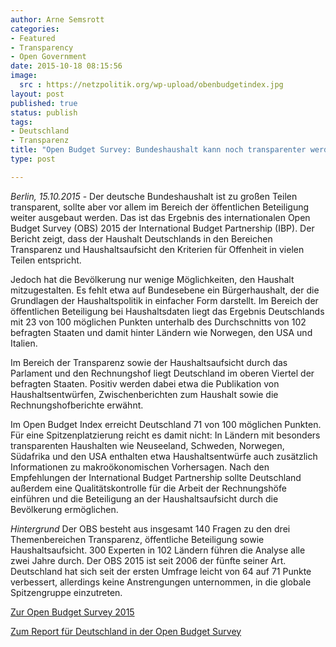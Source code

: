 ```yaml
---
author: Arne Semsrott
categories:
- Featured
- Transparency
- Open Government
date: 2015-10-18 08:15:56
image: 
  src : https://netzpolitik.org/wp-upload/obenbudgetindex.jpg
layout: post
published: true
status: publish
tags:
- Deutschland
- Transparenz
title: "Open Budget Survey: Bundeshaushalt kann noch transparenter werden" 
type: post

---
```


<i>Berlin, 15.10.2015</i> - Der deutsche Bundeshaushalt ist zu großen Teilen transparent, sollte aber vor allem im Bereich der öffentlichen Beteiligung weiter ausgebaut werden. Das ist das Ergebnis des internationalen Open Budget Survey (OBS) 2015 der International Budget Partnership (IBP). Der Bericht zeigt, dass der Haushalt Deutschlands in den Bereichen Transparenz und Haushaltsaufsicht den Kriterien für Offenheit in vielen Teilen entspricht.

Jedoch hat die Bevölkerung nur wenige Möglichkeiten, den Haushalt mitzugestalten. Es fehlt etwa auf Bundesebene ein Bürgerhaushalt, der die Grundlagen der Haushaltspolitik in einfacher Form darstellt. Im Bereich der öffentlichen Beteiligung bei Haushaltsdaten liegt das Ergebnis Deutschlands mit 23 von 100 möglichen Punkten unterhalb des Durchschnitts von 102 befragten Staaten und damit hinter Ländern wie Norwegen, den USA und Italien. 

Im Bereich der Transparenz sowie der Haushaltsaufsicht durch das Parlament und den Rechnungshof liegt Deutschland im oberen Viertel der befragten Staaten. Positiv werden dabei etwa die Publikation von Haushaltsentwürfen, Zwischenberichten zum Haushalt sowie die Rechnungshofberichte erwähnt.

Im Open Budget Index erreicht Deutschland 71 von 100 möglichen Punkten. Für eine Spitzenplatzierung reicht es damit nicht: In Ländern mit besonders transparenten Haushalten wie Neuseeland, Schweden, Norwegen, Südafrika und den USA enthalten etwa Haushaltsentwürfe auch zusätzlich Informationen zu makroökonomischen Vorhersagen. Nach den Empfehlungen der International Budget Partnership sollte Deutschland außerdem eine Qualitätskontrolle für die Arbeit der Rechnungshöfe einführen und die Beteiligung an der Haushaltsaufsicht durch die Bevölkerung ermöglichen.

<i>Hintergrund</i>
Der OBS besteht aus insgesamt 140 Fragen zu den drei Themenbereichen Transparenz, öffentliche Beteiligung sowie Haushaltsaufsicht. 300 Experten in 102 Ländern führen die Analyse alle zwei Jahre durch. Der OBS 2015 ist seit 2006 der fünfte seiner Art. Deutschland hat sich seit der ersten Umfrage leicht von 64 auf 71 Punkte verbessert, allerdings keine Anstrengungen unternommen, in die globale Spitzengruppe einzutreten.
 
<a href="http://internationalbudget.org/opening-budgets/open-budget-initiative/open-budget-survey/">Zur Open Budget Survey 2015</a>

<a href="http://internationalbudget.org/opening-budgets/open-budget-initiative/open-budget-survey/country-info/?country=de">Zum Report für Deutschland in der Open Budget Survey</a>

